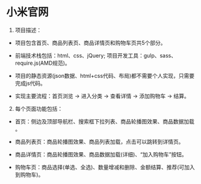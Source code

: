# 小米官网

1. 项目描述：

- 项目包含首页、商品列表页、商品详情页和购物车页共5个部分。

- 前端技术栈包括：html、css、jQuery;   项目开发工具：gulp、sass、require.js(AMD规范)。

- 项目的静态资源(json数据、html+css代码、布局)都不需要个人实现，只需要完成js代码。

- 实现主要流程：首页浏览 -> 进入分类 -> 查看详情 -> 添加购物车 -> 结算。



2. 每个页面功能包括：

- 首页：侧边及顶部导航栏、搜索框下拉列表、商品轮播图效果、商品数据加载 。

- 商品列表页：商品轮播图效果、商品列表加载，点击可以跳转到详情页。

- 商品详情页：商品轮播图效果、商品数据加载(详细)、“加入购物车”按钮。

- 购物车页：商品选择(单选、全选)、数量增减和删除、金额结算、推荐(可加入到购物车)。
